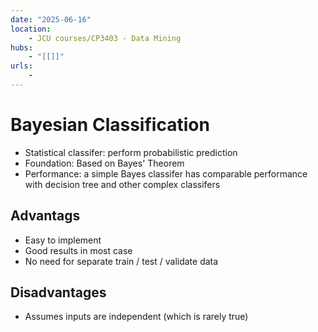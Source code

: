 ```yaml
---
date: "2025-06-16"
location: 
    - JCU courses/CP3403 - Data Mining
hubs: 
    - "[[]]"
urls:
    - 
---
```


# Bayesian Classification
+ Statistical classifer: perform probabilistic prediction
+ Foundation: Based on Bayes' Theorem
+ Performance: a simple Bayes classifer has comparable performance with decision tree and other complex classifers

## Advantags
+ Easy to implement
+ Good results in most case
+ No need for separate train / test / validate data

## Disadvantages
+ Assumes inputs are independent (which is rarely true)
